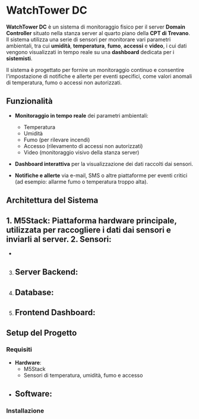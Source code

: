 # WatchTower DC

**WatchTower DC** è un sistema di monitoraggio fisico per il server **Domain Controller** situato nella stanza server al quarto piano della **CPT di Trevano**. Il sistema utilizza una serie di sensori per monitorare vari parametri ambientali, tra cui **umidità**, **temperatura**, **fumo**, **accessi** e **video**, i cui dati vengono visualizzati in tempo reale su una **dashboard** dedicata per i **sistemisti**.

Il sistema è progettato per fornire un monitoraggio continuo e consentire l'impostazione di notifiche e allerte per eventi specifici, come valori anomali di temperatura, fumo o accessi non autorizzati.

## Funzionalità

- **Monitoraggio in tempo reale** dei parametri ambientali:
  - Temperatura
  - Umidità
  - Fumo (per rilevare incendi)
  - Accesso (rilevamento di accessi non autorizzati)
  - Video (monitoraggio visivo della stanza server)
  
- **Dashboard interattiva** per la visualizzazione dei dati raccolti dai sensori.
- **Notifiche e allerte** via e-mail, SMS o altre piattaforme per eventi critici (ad esempio: allarme fumo o temperatura troppo alta).

## Architettura del Sistema

**1. M5Stack**: Piattaforma hardware principale, utilizzata per raccogliere i dati dai sensori e inviarli al server.
2. **Sensori**:
   - 
   - 
3. **Server Backend**:
   - 
4. **Database**:
   - 
5. **Frontend Dashboard**:
   - 

## Setup del Progetto

### Requisiti

- **Hardware**:
  - M5Stack
  - Sensori di temperatura, umidità, fumo e accesso
- **Software**:
  - 

### Installazione
